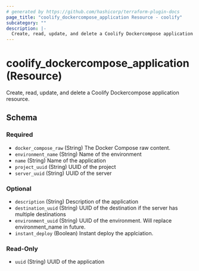 ```yaml
---
# generated by https://github.com/hashicorp/terraform-plugin-docs
page_title: "coolify_dockercompose_application Resource - coolify"
subcategory: ""
description: |-
  Create, read, update, and delete a Coolify Dockercompose application resource.
---
```


# coolify_dockercompose_application (Resource)

Create, read, update, and delete a Coolify Dockercompose application resource.



<!-- schema generated by tfplugindocs -->
## Schema

### Required

- `docker_compose_raw` (String) The Docker Compose raw content.
- `environment_name` (String) Name of the environment
- `name` (String) Name of the application
- `project_uuid` (String) UUID of the project
- `server_uuid` (String) UUID of the server

### Optional

- `description` (String) Description of the application
- `destination_uuid` (String) UUID of the destination if the server has multiple destinations
- `environment_uuid` (String) UUID of the environment. Will replace environment_name in future.
- `instant_deploy` (Boolean) Instant deploy the applciation.

### Read-Only

- `uuid` (String) UUID of the application
